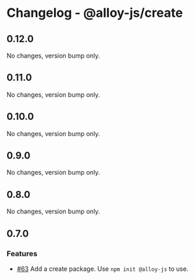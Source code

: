 # Changelog - @alloy-js/create

## 0.12.0

No changes, version bump only.

## 0.11.0

No changes, version bump only.

## 0.10.0

No changes, version bump only.

## 0.9.0

No changes, version bump only.

## 0.8.0

No changes, version bump only.



## 0.7.0

### Features

- [#63](https://github.com/alloy-framework/alloy/pull/63) Add a create package. Use `npm init @alloy-js` to use.

